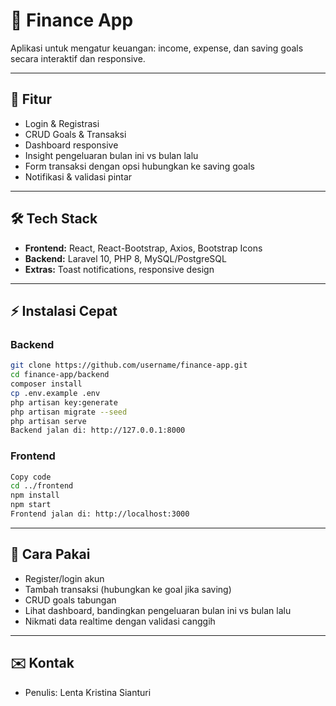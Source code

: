 # 💸 Finance App

Aplikasi untuk mengatur keuangan: income, expense, dan saving goals secara interaktif dan responsive.

---

## 🚀 Fitur

- Login & Registrasi
- CRUD Goals & Transaksi
- Dashboard responsive
- Insight pengeluaran bulan ini vs bulan lalu
- Form transaksi dengan opsi hubungkan ke saving goals
- Notifikasi & validasi pintar

---

## 🛠️ Tech Stack

- **Frontend:** React, React-Bootstrap, Axios, Bootstrap Icons
- **Backend:** Laravel 10, PHP 8, MySQL/PostgreSQL
- **Extras:** Toast notifications, responsive design

---

## ⚡ Instalasi Cepat

### Backend

```bash
git clone https://github.com/username/finance-app.git
cd finance-app/backend
composer install
cp .env.example .env
php artisan key:generate
php artisan migrate --seed
php artisan serve
Backend jalan di: http://127.0.0.1:8000
```

### Frontend

```bash
Copy code
cd ../frontend
npm install
npm start
Frontend jalan di: http://localhost:3000
```

---

## 📝 Cara Pakai

- Register/login akun
- Tambah transaksi (hubungkan ke goal jika saving)
- CRUD goals tabungan
- Lihat dashboard, bandingkan pengeluaran bulan ini vs bulan lalu
- Nikmati data realtime dengan validasi canggih

---

## ✉️ Kontak

- Penulis: Lenta Kristina Sianturi